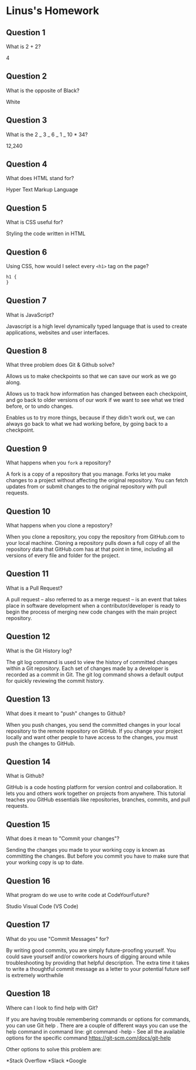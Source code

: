# Linus's Homework

## Question 1

What is 2 + 2?

4

## Question 2

What is the opposite of Black?

White

## Question 3

What is the 2 _ 3 _ 6 _ 1 _ 10 \* 34?

12,240

## Question 4

What does HTML stand for?

Hyper Text Markup Language

## Question 5

What is CSS useful for?

Styling the code written in HTML

## Question 6

Using CSS, how would I select every `<h1>` tag on the page?

```css
h1 {
}
```

## Question 7

What is JavaScript?

Javascript is a high level dynamically typed language that is used to create applications, websites and user interfaces.

## Question 8

What three problem does Git & Github solve?

Allows us to make checkpoints so that we can save our work as we go along.

Allows us to track how information has changed between each checkpoint, and go back to older versions of our work if we want to see what we tried before, or to undo changes.

Enables us to try more things, because if they didn't work out, we can always go back to what we had working before, by going back to a checkpoint.

## Question 9

What happens when you `fork` a repository?

A fork is a copy of a repository that you manage. Forks let you make changes to a project without affecting the original repository. You can fetch updates from or submit changes to the original repository with pull requests.

## Question 10

What happens when you clone a repostory?

When you clone a repository, you copy the repository from GitHub.com to your local machine. Cloning a repository pulls down a full copy of all the repository data that GitHub.com has at that point in time, including all versions of every file and folder for the project.

## Question 11

What is a Pull Request?

A pull request – also referred to as a merge request – is an event that takes place in software development when a contributor/developer is ready to begin the process of merging new code changes with the main project repository.

## Question 12

What is the Git History log?

The git log command is used to view the history of committed changes within a Git repository. Each set of changes made by a developer is recorded as a commit in Git. The git log command shows a default output for quickly reviewing the commit history.

## Question 13

What does it meant to "push" changes to Github?

When you push changes, you send the committed changes in your local repository to the remote repository on GitHub. If you change your project locally and want other people to have access to the changes, you must push the changes to GitHub.

## Question 14

What is Github?

GitHub is a code hosting platform for version control and collaboration. It lets you and others work together on projects from anywhere. This tutorial teaches you GitHub essentials like repositories, branches, commits, and pull requests.

## Question 15

What does it mean to "Commit your changes"?

Sending the changes you made to your working copy is known as committing the changes. But before you commit you have to make sure that your working copy is up to date.

## Question 16

What program do we use to write code at CodeYourFuture?

Studio Visual Code (VS Code)

## Question 17

What do you use "Commit Messages" for?

By writing good commits, you are simply future-proofing yourself. You could save yourself and/or coworkers hours of digging around while troubleshooting by providing that helpful description. The extra time it takes to write a thoughtful commit message as a letter to your potential future self is extremely worthwhile

## Question 18

Where can I look to find help with Git?

If you are having trouble remembering commands or options for commands, you can use Git help . There are a couple of different ways you can use the help command in command line: git command -help - See all the available options for the specific command
https://git-scm.com/docs/git-help

Other options to solve this problem are:

*Stack Overflow
*Slack
\*Google
